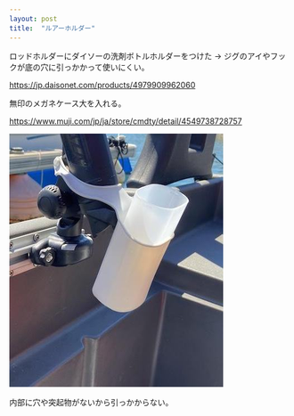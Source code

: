 ```yaml
---
layout: post
title:  "ルアーホルダー"
---
```

ロッドホルダーにダイソーの洗剤ボトルホルダーをつけた → ジグのアイやフックが底の穴に引っかかって使いにくい。

<https://jp.daisonet.com/products/4979909962060>

無印のメガネケース大を入れる。

<https://www.muji.com/jp/ja/store/cmdty/detail/4549738728757>

![メガネケース in 洗剤ボトルホルダー](/assets/lureholder.jpeg)

内部に穴や突起物がないから引っかからない。
